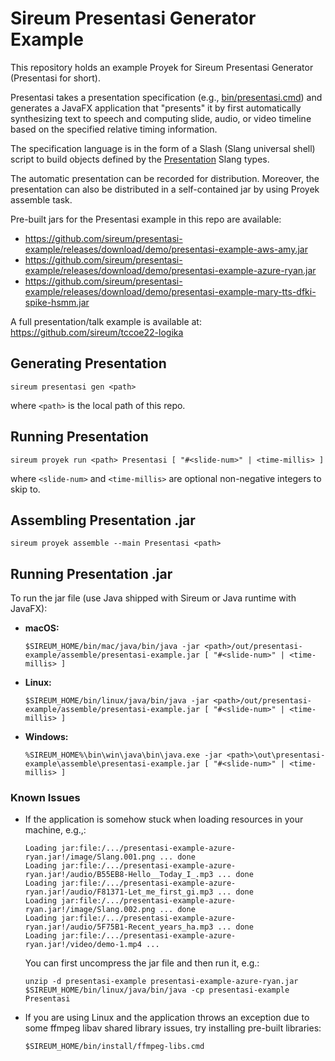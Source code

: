 # Sireum Presentasi Generator Example

This repository holds an example Proyek for Sireum Presentasi Generator
(Presentasi for short).

Presentasi takes a presentation specification (e.g., 
[bin/presentasi.cmd](bin/presentasi.cmd)) 
and generates a JavaFX application that "presents" it by first automatically 
synthesizing text to speech and computing slide, audio, or video timeline
based on the specified relative timing information.

The specification language is in the form of a Slash (Slang universal shell)
script to build objects defined by the 
[Presentation](https://github.com/sireum/runtime/blob/master/library/shared/src/main/scala/org/sireum/presentasi/Presentation.scala)
Slang types.

The automatic presentation can be recorded for distribution.
Moreover, the presentation can also be 
distributed in a self-contained jar by using Proyek assemble task.

Pre-built jars for the Presentasi example in this repo are available:

* https://github.com/sireum/presentasi-example/releases/download/demo/presentasi-example-aws-amy.jar
* https://github.com/sireum/presentasi-example/releases/download/demo/presentasi-example-azure-ryan.jar
* https://github.com/sireum/presentasi-example/releases/download/demo/presentasi-example-mary-tts-dfki-spike-hsmm.jar

A full presentation/talk example is available at: https://github.com/sireum/tccoe22-logika

## Generating Presentation

```
sireum presentasi gen <path>
```

where `<path>` is the local path of this repo.

## Running Presentation

```
sireum proyek run <path> Presentasi [ "#<slide-num>" | <time-millis> ]
```

where `<slide-num>` and `<time-millis>` are optional non-negative integers to skip to.

## Assembling Presentation .jar

```
sireum proyek assemble --main Presentasi <path> 
```

## Running Presentation .jar

To run the jar file (use Java shipped with Sireum or Java runtime with JavaFX):

* **macOS:**

  ```
  $SIREUM_HOME/bin/mac/java/bin/java -jar <path>/out/presentasi-example/assemble/presentasi-example.jar [ "#<slide-num>" | <time-millis> ]
  ```

* **Linux:**

  ```
  $SIREUM_HOME/bin/linux/java/bin/java -jar <path>/out/presentasi-example/assemble/presentasi-example.jar [ "#<slide-num>" | <time-millis> ]
  ```

* **Windows:**

  ```
  %SIREUM_HOME%\bin\win\java\bin\java.exe -jar <path>\out\presentasi-example\assemble\presentasi-example.jar [ "#<slide-num>" | <time-millis> ]
  ```

### Known Issues

* If the application is somehow stuck when loading resources in your machine, e.g.,:

  ```
  Loading jar:file:/.../presentasi-example-azure-ryan.jar!/image/Slang.001.png ... done
  Loading jar:file:/.../presentasi-example-azure-ryan.jar!/audio/B55EB8-Hello__Today_I_.mp3 ... done
  Loading jar:file:/.../presentasi-example-azure-ryan.jar!/audio/F81371-Let_me_first_gi.mp3 ... done
  Loading jar:file:/.../presentasi-example-azure-ryan.jar!/image/Slang.002.png ... done
  Loading jar:file:/.../presentasi-example-azure-ryan.jar!/audio/5F75B1-Recent_years_ha.mp3 ... done
  Loading jar:file:/.../presentasi-example-azure-ryan.jar!/video/demo-1.mp4 ...
  ```

  You can first uncompress the jar file and then run it, e.g.:

  ```
  unzip -d presentasi-example presentasi-example-azure-ryan.jar
  $SIREUM_HOME/bin/linux/java/bin/java -cp presentasi-example Presentasi
  ```

* If you are using Linux and the application throws an exception due to some ffmpeg libav shared library issues, try installing pre-built libraries:

  ```
  $SIREUM_HOME/bin/install/ffmpeg-libs.cmd
  ```
